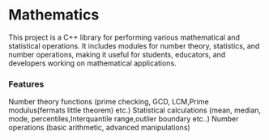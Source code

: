 # Mathematics
This project is a C++ library for performing various mathematical and statistical operations. It includes modules for number theory, statistics, and number operations, making it useful for students, educators, and developers working on mathematical applications.

### Features
Number theory functions (prime checking, GCD, LCM,Prime modulus(fermats little theorem) etc.)
Statistical calculations (mean, median, mode, percentiles,Interquantile range,outlier boundary etc..)
Number operations (basic arithmetic, advanced manipulations)